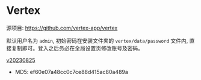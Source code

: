 # Vertex

源项目: <https://github.com/vertex-app/vertex>

默认用户名为 `admin`, 初始密码在安装文件夹的 `vertex/data/password` 文件内, 直接复制即可。登入之后务必在全局设置页修改账号及密码。

[v20230825](https://github.com/Jay-Young/qpkg/releases/tag/v20230825)

- MD5: ef60e07a48cc0c7ce88d415ac80a489a
